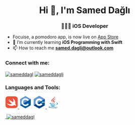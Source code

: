 <h1 align="center">Hi 👋, I'm Samed Dağlı</h1>
<h3 align="center">👨🏻‍💻 iOS Developer</h3>

- Focuise, a pomodoro app, is now live on [App Store](https://apple.co/3WwILYp)
- 🌱 I’m currently learning **iOS Programming with Swift**
- 📫 How to reach me **samed.dagli@outlook.com**

<h3 align="left">Connect with me:</h3>
<p align="left">
<a href="https://twitter.com/sameddagl" target="blank"><img align="center" src="https://raw.githubusercontent.com/rahuldkjain/github-profile-readme-generator/master/src/images/icons/Social/twitter.svg" alt="sameddagl" height="30" width="40" /></a>
<a href="https://linkedin.com/in/sameddagli" target="blank"><img align="center" src="https://raw.githubusercontent.com/rahuldkjain/github-profile-readme-generator/master/src/images/icons/Social/linked-in-alt.svg" alt="sameddagli" height="30" width="40" /></a>
</p>

<h3 align="left">Languages and Tools:</h3>
<p align="left"> <a href="https://www.cprogramming.com/" target="_blank" rel="noreferrer"> <img src="https://raw.githubusercontent.com/devicons/devicon/master/icons/swift/swift-original.svg" alt="swift" width="40" height="40"/> </a>
<img src="https://raw.githubusercontent.com/devicons/devicon/master/icons/c/c-original.svg" alt="c" width="40" height="40"/> </a> <a href="https://www.w3schools.com/cpp/" target="_blank" rel="noreferrer"> <img src="https://raw.githubusercontent.com/devicons/devicon/master/icons/cplusplus/cplusplus-original.svg" alt="cplusplus" width="40" height="40"/> </a> <a href="https://www.java.com" target="_blank" rel="noreferrer"> <img src="https://raw.githubusercontent.com/devicons/devicon/master/icons/java/java-original.svg" alt="java" width="40" height="40"/> </a> <a href="https://developer.apple.com/swift/" target="_blank" rel="noreferrer">  </p>

<p>&nbsp;<img align="center" src="https://github-readme-stats.vercel.app/api?username=sameddagl&show_icons=true&locale=en" alt="sameddagl" /></p>
